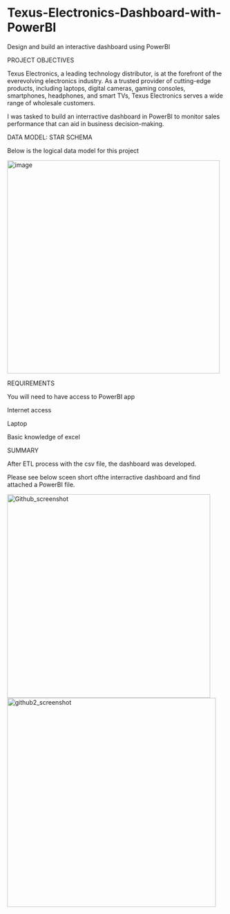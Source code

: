# Texus-Electronics-Dashboard-with-PowerBI
Design and build an interactive dashboard using PowerBI

PROJECT OBJECTIVES

Texus Electronics, a leading technology distributor, is at the forefront of the everevolving electronics industry. As a trusted provider of cutting-edge products, including laptops, digital cameras, gaming consoles, smartphones, headphones, and smart TVs, Texus Electronics serves a wide range of wholesale customers.

I was tasked to build an interractive dashboard in PowerBI to monitor sales performance that can aid in  business decision-making.


DATA MODEL: STAR SCHEMA

Below is the logical data model for this project


<img width="492" alt="image" src="https://github.com/Adebisiokegbemi/Texus-Electronics-Dashboard-with-PowerBI/assets/91023196/53ca7015-ca93-4c26-a57f-b7429f6ec657">



REQUIREMENTS

You will need to have access to PowerBI app

Internet access

Laptop

Basic knowledge of excel



SUMMARY

After ETL process with the csv file, the dashboard was developed.


Please see below sceen short ofthe interractive dashboard and find attached a PowerBI file.


<img width="470" alt="Github_screenshot" src="https://github.com/Adebisiokegbemi/Texus-Electronics-Dashboard-with-PowerBI/assets/91023196/00f9c38f-8005-4add-8eed-12db22febb08">


<img width="483" alt="github2_screenshot" src="https://github.com/Adebisiokegbemi/Texus-Electronics-Dashboard-with-PowerBI/assets/91023196/59927755-718c-451f-be5a-26df88ec9056">

